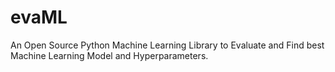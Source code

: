 # evaML
An Open Source Python Machine Learning Library to Evaluate and Find best Machine Learning Model and Hyperparameters. 
